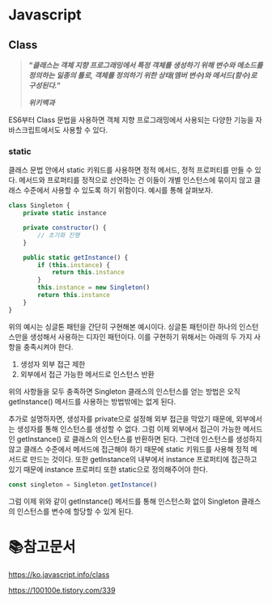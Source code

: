 # Javascript

## Class

> ***"클래스는 객체 지향 프로그래밍에서 특정 객체를 생성하기 위해 변수와 메소드를 정의하는 일종의 틀로, 객체를 정의하기 위한 상태(멤버 변수)와 메서드(함수)로 구성된다."***
>
> ***위키백과***

ES6부터 Class 문법을 사용하면 객체 지향 프로그래밍에서 사용되는 다양한 기능을 자바스크립트에서도 사용할 수 있다.

### static

클래스 문법 안에서 static 키워드를 사용하면 정적 메서드, 정적 프로퍼티를 만들 수 있다. 메서드와 프로퍼티를 정적으로 선언하는 건 이들이 개별 인스턴스에 묶이지 않고 클래스 수준에서 사용할 수 있도록 하기 위함이다. 예시를 통해 살펴보자.

```js
class Singleton {
    private static instance

    private constructor() {
        // 초기화 진행
    }

    public static getInstance() {
        if (this.instance) {
            return this.instance
        }
        this.instance = new Singleton()
        return this.instance
    }
}
```

위의 예시는 싱글톤 패턴을 간단히 구현해본 예시이다. 싱글톤 패턴이란 하나의 인스턴스만을 생성해서 사용하는 디자인 패턴이다. 이를 구현하기 위해서는 아래의 두 가지 사항을 충족시켜야 한다.

1. 생성자 외부 접근 제한
2. 외부에서 접근 가능한 메서드로 인스턴스 반환

위의 사항들을 모두 충족하면 Singleton 클래스의 인스턴스를 얻는 방법은 오직 getInstance() 메서드를 사용하는 방법밖에는 없게 된다.

추가로 설명하자면, 생성자를 private으로 설정해 외부 접근을 막았기 때문에, 외부에서는 생성자를 통해 인스턴스를 생성할 수 없다. 그럼 이제 외부에서 접근이 가능한 메서드인 getInstance() 로 클래스의 인스턴스를 반환하면 된다. 그런데 인스턴스를 생성하지 않고 클래스 수준에서 메서드에 접근해야 하기 때문에 static 키워드를 사용해 정적 메서드로 만드는 것이다. 또한 getInstance의 내부에서 instance 프로퍼티에 접근하고 있기 때문에 instance 프로퍼티 또한 static으로 정의해주어야 한다.

```js
const singleton = Singleton.getInstance()
```

그럼 이제 위와 같이 getInstance() 메서드를 통해 인스턴스화 없이 Singleton 클래스의 인스턴스를 변수에 할당할 수 있게 된다.

# :books:참고문서

https://ko.javascript.info/class

https://100100e.tistory.com/339
